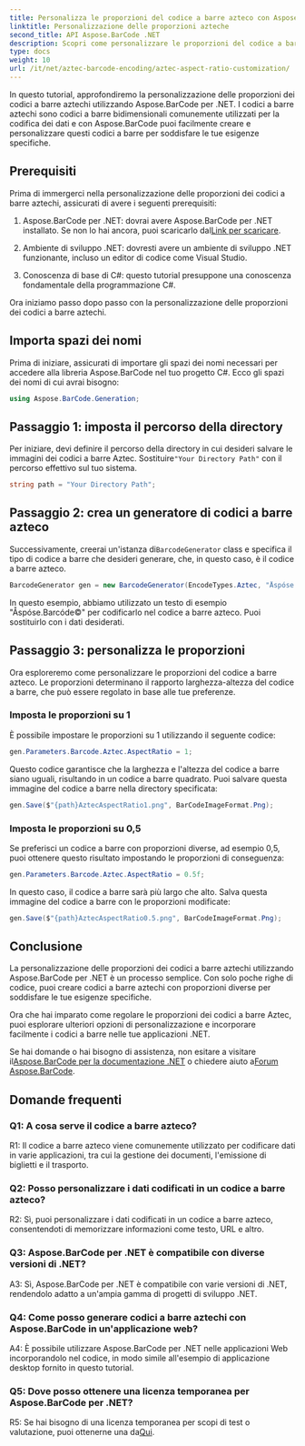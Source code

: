 ```yaml
---
title: Personalizza le proporzioni del codice a barre azteco con Aspose.BarCode per .NET
linktitle: Personalizzazione delle proporzioni azteche
second_title: API Aspose.BarCode .NET
description: Scopri come personalizzare le proporzioni del codice a barre azteco utilizzando Aspose.BarCode per .NET. Crea codici a barre unici e flessibili per le tue applicazioni .NET.
type: docs
weight: 10
url: /it/net/aztec-barcode-encoding/aztec-aspect-ratio-customization/
---
```

In questo tutorial, approfondiremo la personalizzazione delle proporzioni dei codici a barre aztechi utilizzando Aspose.BarCode per .NET. I codici a barre aztechi sono codici a barre bidimensionali comunemente utilizzati per la codifica dei dati e con Aspose.BarCode puoi facilmente creare e personalizzare questi codici a barre per soddisfare le tue esigenze specifiche.

## Prerequisiti

Prima di immergerci nella personalizzazione delle proporzioni dei codici a barre aztechi, assicurati di avere i seguenti prerequisiti:

1.  Aspose.BarCode per .NET: dovrai avere Aspose.BarCode per .NET installato. Se non lo hai ancora, puoi scaricarlo dal[Link per scaricare](https://releases.aspose.com/barcode/net/).

2. Ambiente di sviluppo .NET: dovresti avere un ambiente di sviluppo .NET funzionante, incluso un editor di codice come Visual Studio.

3. Conoscenza di base di C#: questo tutorial presuppone una conoscenza fondamentale della programmazione C#.

Ora iniziamo passo dopo passo con la personalizzazione delle proporzioni dei codici a barre aztechi.

## Importa spazi dei nomi

Prima di iniziare, assicurati di importare gli spazi dei nomi necessari per accedere alla libreria Aspose.BarCode nel tuo progetto C#. Ecco gli spazi dei nomi di cui avrai bisogno:

```csharp
using Aspose.BarCode.Generation;
```

## Passaggio 1: imposta il percorso della directory

 Per iniziare, devi definire il percorso della directory in cui desideri salvare le immagini dei codici a barre Aztec. Sostituire`"Your Directory Path"` con il percorso effettivo sul tuo sistema.

```csharp
string path = "Your Directory Path";
```

## Passaggio 2: crea un generatore di codici a barre azteco

 Successivamente, creerai un'istanza di`BarcodeGenerator` class e specifica il tipo di codice a barre che desideri generare, che, in questo caso, è il codice a barre azteco.

```csharp
BarcodeGenerator gen = new BarcodeGenerator(EncodeTypes.Aztec, "Åspóse.Barcóde©");
```

In questo esempio, abbiamo utilizzato un testo di esempio "Åspóse.Barcóde©" per codificarlo nel codice a barre azteco. Puoi sostituirlo con i dati desiderati.

## Passaggio 3: personalizza le proporzioni

Ora esploreremo come personalizzare le proporzioni del codice a barre azteco. Le proporzioni determinano il rapporto larghezza-altezza del codice a barre, che può essere regolato in base alle tue preferenze.

### Imposta le proporzioni su 1

È possibile impostare le proporzioni su 1 utilizzando il seguente codice:

```csharp
gen.Parameters.Barcode.Aztec.AspectRatio = 1;
```

Questo codice garantisce che la larghezza e l'altezza del codice a barre siano uguali, risultando in un codice a barre quadrato. Puoi salvare questa immagine del codice a barre nella directory specificata:

```csharp
gen.Save($"{path}AztecAspectRatio1.png", BarCodeImageFormat.Png);
```

### Imposta le proporzioni su 0,5

Se preferisci un codice a barre con proporzioni diverse, ad esempio 0,5, puoi ottenere questo risultato impostando le proporzioni di conseguenza:

```csharp
gen.Parameters.Barcode.Aztec.AspectRatio = 0.5f;
```

In questo caso, il codice a barre sarà più largo che alto. Salva questa immagine del codice a barre con le proporzioni modificate:

```csharp
gen.Save($"{path}AztecAspectRatio0.5.png", BarCodeImageFormat.Png);
```

## Conclusione

La personalizzazione delle proporzioni dei codici a barre aztechi utilizzando Aspose.BarCode per .NET è un processo semplice. Con solo poche righe di codice, puoi creare codici a barre aztechi con proporzioni diverse per soddisfare le tue esigenze specifiche.

Ora che hai imparato come regolare le proporzioni dei codici a barre Aztec, puoi esplorare ulteriori opzioni di personalizzazione e incorporare facilmente i codici a barre nelle tue applicazioni .NET.

 Se hai domande o hai bisogno di assistenza, non esitare a visitare il[Aspose.BarCode per la documentazione .NET](https://reference.aspose.com/barcode/net/) o chiedere aiuto a[Forum Aspose.BarCode](https://forum.aspose.com/c/barcode/13).

## Domande frequenti

### Q1: A cosa serve il codice a barre azteco?

R1: Il codice a barre azteco viene comunemente utilizzato per codificare dati in varie applicazioni, tra cui la gestione dei documenti, l'emissione di biglietti e il trasporto.

### Q2: Posso personalizzare i dati codificati in un codice a barre azteco?

R2: Sì, puoi personalizzare i dati codificati in un codice a barre azteco, consentendoti di memorizzare informazioni come testo, URL e altro.

### Q3: Aspose.BarCode per .NET è compatibile con diverse versioni di .NET?

A3: Sì, Aspose.BarCode per .NET è compatibile con varie versioni di .NET, rendendolo adatto a un'ampia gamma di progetti di sviluppo .NET.

### Q4: Come posso generare codici a barre aztechi con Aspose.BarCode in un'applicazione web?

A4: È possibile utilizzare Aspose.BarCode per .NET nelle applicazioni Web incorporandolo nel codice, in modo simile all'esempio di applicazione desktop fornito in questo tutorial.

### Q5: Dove posso ottenere una licenza temporanea per Aspose.BarCode per .NET?

R5: Se hai bisogno di una licenza temporanea per scopi di test o valutazione, puoi ottenerne una da[Qui](https://purchase.aspose.com/temporary-license/).